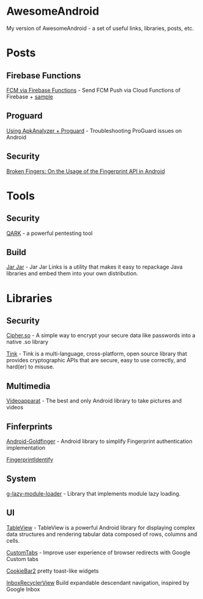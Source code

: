 # AwesomeAndroid
My version of AwesomeAndroid - a set of useful links, libraries, posts, etc.

# Posts

## Firebase Functions
[FCM via Firebase Functions](http://firebase.apptractor.ru/otpravka-fcm-push-pri-pomoshhi-cloud-functions-v-firebase/) - Send FCM Push via Cloud Functions of Firebase + [sample](https://github.com/firebase/functions-samples/blob/master/fcm-notifications/functions/index.js)

## Proguard
[Using ApkAnalyzer + Proguard](https://medium.com/google-developers/troubleshooting-proguard-issues-on-android-bce9de4f8a74) - Troubleshooting ProGuard issues on Android

## Security
[Broken Fingers: On the Usage of the Fingerprint API in Android](http://www.s3.eurecom.fr/~yanick/publications/2018_ndss_fingerprint.pdf)

# Tools

## Security
[QARK](https://github.com/linkedin/qark) - a powerful pentesting tool
 
## Build
[Jar Jar](https://github.com/shevek/jarjar) - Jar Jar Links is a utility that makes it easy to repackage Java libraries and embed them into your own distribution.

# Libraries

## Security
[Cipher.so](https://github.com/MEiDIK/Cipher.so) - A simple way to encrypt your secure data like passwords into a native .so library

[Tink](https://github.com/google/tink) - Tink is a multi-language, cross-platform, open source library that provides cryptographic APIs that are secure, easy to use correctly, and hard(er) to misuse.

## Multimedia
[Videoapparat](https://github.com/Fotoapparat/Videoapparat) - The best and only Android library to take pictures and videos

## Finferprints
[Android-Goldfinger](https://github.com/infinum/Android-Goldfinger) - Android library to simplify Fingerprint authentication implementation

[FingerprintIdentify](https://github.com/uccmawei/FingerprintIdentify)

## System
[g-lazy-module-loader](https://github.com/Instagram/ig-lazy-module-loader) - Library that implements module lazy loading.

## UI
[TableView](https://github.com/evrencoskun/TableView) - TableView is a powerful Android library for displaying complex data structures and rendering tabular data composed of rows, columns and cells.

[CustomTabs](https://developer.chrome.com/multidevice/android/customtabs) - Improve user experience of browser redirects with Google Custom tabs

[CookieBar2](https://github.com/AviranAbady/CookieBar2) pretty toast-like widgets

[InboxRecyclerView](https://github.com/saket/InboxRecyclerView) Build expandable descendant navigation, inspired by Google Inbox

